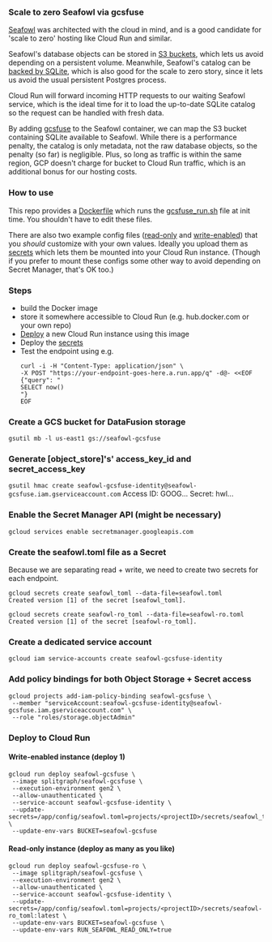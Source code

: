### Scale to zero Seafowl via gcsfuse

[Seafowl](https://seafowl.io/) was architected with the cloud in mind, and is a good candidate for 'scale to zero' hosting like Cloud Run and similar.

Seafowl's database objects can be stored in [S3 buckets](https://seafowl.io/docs/reference/seafowl-toml-configuration#type--s3), which lets us avoid depending on a persistent volume.
Meanwhile, Seafowl's catalog can be [backed by SQLite](https://seafowl.io/docs/reference/seafowl-toml-configuration#type--sqlite), which is also good for the scale to zero story, since it lets us avoid the usual persistent Postgres process.

Cloud Run will forward incoming HTTP requests to our waiting Seafowl service, which is the ideal time for it to load the up-to-date SQLite catalog so the request can be handled with fresh data.

By adding [gcsfuse](https://github.com/GoogleCloudPlatform/gcsfuse) to the Seafowl container, we can map the S3 bucket containing SQLite available to Seafowl. While there is a performance penalty, the catalog is only metadata, not the raw database objects, so the penalty (so far) is negligible. Plus, so long as traffic is within the same region, GCP doesn't charge for bucket to Cloud Run traffic, which is an additional bonus for our hosting costs.

### How to use
This repo provides a [Dockerfile](./Dockerfile) which runs the [gcsfuse_run.sh](./gcsfuse_run.sh) file at init time. You shouldn't have to edit these files. 

There are also two example config files ([read-only](./configs/seafowl-ro.toml) and [write-enabled](./configs/seafowl.toml)) that you _should_ customize with your own values. Ideally you upload them as [secrets](https://cloud.google.com/secret-manager) which lets them be mounted into your Cloud Run instance. (Though if you prefer to mount these configs some other way to avoid depending on Secret Manager, that's OK too.)

### Steps
- build the Docker image
- store it somewhere accessible to Cloud Run (e.g. hub.docker.com or your own repo)
- [Deploy](#deploy) a new Cloud Run instance using this image
- Deploy the [secrets](#secrets)
- Test the endpoint using e.g.
  ```shell
  curl -i -H "Content-Type: application/json" \
  -X POST "https://your-endpoint-goes-here.a.run.app/q" -d@- <<EOF
  {"query": "
  SELECT now()
  "}
  EOF
  ```

### Create a GCS bucket for DataFusion storage

`gsutil mb -l us-east1 gs://seafowl-gcsfuse`

### Generate [object_store]'s' access_key_id and secret_access_key

`gsutil hmac create seafowl-gcsfuse-identity@seafowl-gcsfuse.iam.gserviceaccount.com`
Access ID: GOOG...
Secret: hwl...

### Enable the Secret Manager API (might be necessary)

`gcloud services enable secretmanager.googleapis.com`

### Create the seafowl.toml file as a Secret
<a name="#secrets"></a>
Because we are separating read + write, we need to create two secrets for each endpoint.

```
gcloud secrets create seafowl_toml --data-file=seafowl.toml
Created version [1] of the secret [seafowl_toml].
```

```
gcloud secrets create seafowl-ro_toml --data-file=seafowl-ro.toml
Created version [1] of the secret [seafowl-ro_toml].
```

### Create a dedicated service account

`gcloud iam service-accounts create seafowl-gcsfuse-identity`

### Add policy bindings for both Object Storage + Secret access

```
gcloud projects add-iam-policy-binding seafowl-gcsfuse \
 --member "serviceAccount:seafowl-gcsfuse-identity@seafowl-gcsfuse.iam.gserviceaccount.com" \
 --role "roles/storage.objectAdmin"
```


### Deploy to Cloud Run
<a name="#deploy"></a>

#### Write-enabled instance (deploy 1)
```shell
gcloud run deploy seafowl-gcsfuse \
 --image splitgraph/seafowl-gcsfuse \
 --execution-environment gen2 \
 --allow-unauthenticated \
 --service-account seafowl-gcsfuse-identity \
 --update-secrets=/app/config/seafowl.toml=projects/<projectID>/secrets/seafowl_toml:latest \
 --update-env-vars BUCKET=seafowl-gcsfuse
```

#### Read-only instance (deploy as many as you like)
```shell
gcloud run deploy seafowl-gcsfuse-ro \
 --image splitgraph/seafowl-gcsfuse \
 --execution-environment gen2 \
 --allow-unauthenticated \
 --service-account seafowl-gcsfuse-identity \
 --update-secrets=/app/config/seafowl.toml=projects/<projectID>/secrets/seafowl-ro_toml:latest \
 --update-env-vars BUCKET=seafowl-gcsfuse \
 --update-env-vars RUN_SEAFOWL_READ_ONLY=true
```
